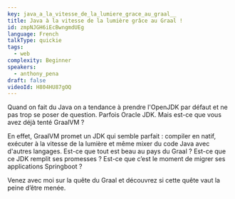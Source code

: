 ```yaml
---
key: java_a_la_vitesse_de_la_lumiere_grace_au_graal__
title: Java à la vitesse de la lumière grâce au Graal !
id: zmpNJGH6iEcBwngmdUEg
language: French
talkType: quickie
tags:
  - web
complexity: Beginner
speakers:
  - anthony_pena
draft: false
videoId: H804HU87gOQ
---
```


Quand on fait du Java on a tendance à prendre l'OpenJDK par défaut et ne pas trop se poser de question. Parfois Oracle JDK. Mais est-ce que vous avez déjà tenté GraalVM ?

En effet, GraalVM promet un JDK qui semble parfait : compiler en natif, exécuter à la vitesse de la lumière et même mixer du code Java avec d'autres langages. Est-ce que tout est beau au pays du Graal ? Est-ce que ce JDK remplit ses promesses ? Est-ce que c’est le moment de migrer ses applications Springboot ?

Venez avec moi sur la quête du Graal et découvrez si cette quête vaut la peine d’être menée.
